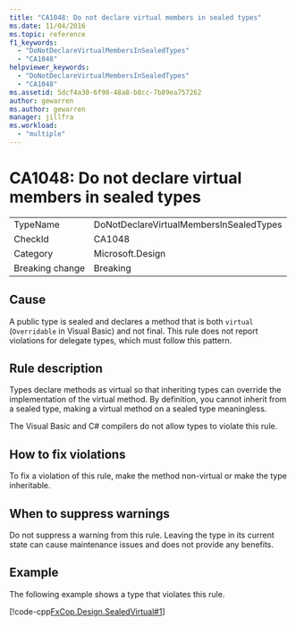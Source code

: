 ```yaml
---
title: "CA1048: Do not declare virtual members in sealed types"
ms.date: 11/04/2016
ms.topic: reference
f1_keywords:
  - "DoNotDeclareVirtualMembersInSealedTypes"
  - "CA1048"
helpviewer_keywords:
  - "DoNotDeclareVirtualMembersInSealedTypes"
  - "CA1048"
ms.assetid: 5dcf4a30-6f98-48a8-b8cc-7b89ea757262
author: gewarren
ms.author: gewarren
manager: jillfra
ms.workload:
  - "multiple"
---
```

# CA1048: Do not declare virtual members in sealed types

|||
|-|-|
|TypeName|DoNotDeclareVirtualMembersInSealedTypes|
|CheckId|CA1048|
|Category|Microsoft.Design|
|Breaking change|Breaking|

## Cause
A public type is sealed and declares a method that is both `virtual` (`Overridable` in Visual Basic) and not final. This rule does not report violations for delegate types, which must follow this pattern.

## Rule description
Types declare methods as virtual so that inheriting types can override the implementation of the virtual method. By definition, you cannot inherit from a sealed type, making a virtual method on a sealed type meaningless.

The Visual Basic and C# compilers do not allow types to violate this rule.

## How to fix violations
To fix a violation of this rule, make the method non-virtual or make the type inheritable.

## When to suppress warnings
Do not suppress a warning from this rule. Leaving the type in its current state can cause maintenance issues and does not provide any benefits.

## Example
The following example shows a type that violates this rule.

[!code-cpp[FxCop.Design.SealedVirtual#1](../code-quality/codesnippet/CPP/ca1048-do-not-declare-virtual-members-in-sealed-types_1.cpp)]